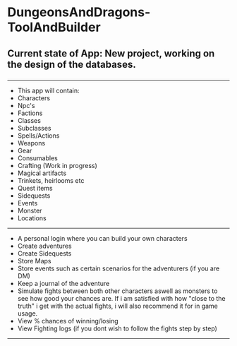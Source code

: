 # DungeonsAndDragons-ToolAndBuilder
##
Current state of App: New project, working on the design of the databases.
---
###
---
* This app will contain:
* Characters
* Npc's
* Factions
* Classes
* Subclasses
* Spells/Actions
* Weapons
* Gear
* Consumables
* Crafting (Work in progress)
* Magical artifacts
* Trinkets, heirlooms etc
* Quest items
* Sidequests
* Events
* Monster
* Locations
---
* A personal login where you can build your own characters
* Create adventures
* Create Sidequests
* Store Maps
* Store events such as certain scenarios for the adventurers (if you are DM)
* Keep a journal of the adventure
* Simulate fights between both other characters aswell as monsters to see how good your chances are. If i am satisfied with how "close to the truth" i get with the actual fights, i will also recommend it for in game usage.
* View % chances of winning/losing
* View Fighting logs (if you dont wish to follow the fights step by step)
---
